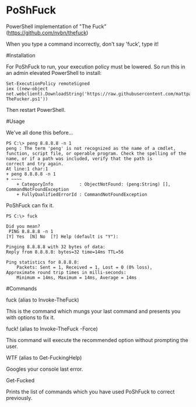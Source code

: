# PoShFuck
PowerShell implementation of "The Fuck" (https://github.com/nvbn/thefuck)

When you type a command incorrectly, don't say 'fuck', type it!

#Installation

For PoShFuck to run, your execution policy must be lowered. So run this in an admin elevated PowerShell to install:

	Set-ExecutionPolicy remoteSigned
	iex ((new-object net.webclient).DownloadString('https://raw.githubusercontent.com/mattparkes/PoShFuck/master/Install-TheFucker.ps1'))
	
Then restart PowerShell.

#Usage

We've all done this before...

	PS C:\> peng 8.8.8.8 -n 1
	peng : The term 'peng' is not recognized as the name of a cmdlet, function, script file, or operable program. Check the spelling of the name, or if a path was included, verify that the path is
	correct and try again.
	At line:1 char:1
	+ peng 8.8.8.8 -n 1
	+ ~~~~
		+ CategoryInfo          : ObjectNotFound: (peng:String) [], CommandNotFoundException
		+ FullyQualifiedErrorId : CommandNotFoundException

PoShFuck can fix it.

	PS C:\> fuck

	Did you mean?
	 PING 8.8.8.8 -n 1
	[Y] Yes  [N] No  [?] Help (default is "Y"):

	Pinging 8.8.8.8 with 32 bytes of data:
	Reply from 8.8.8.8: bytes=32 time=14ms TTL=56

	Ping statistics for 8.8.8.8:
		Packets: Sent = 1, Received = 1, Lost = 0 (0% loss),
	Approximate round trip times in milli-seconds:
		Minimum = 14ms, Maximum = 14ms, Average = 14ms

#Commands

fuck (alias to Invoke-TheFuck)

This is the command which mungs your last command and presents you with options to fix it.

fuck! (alias to Invoke-TheFuck -Force)

This command will execute the recommended option without prompting the user.

WTF (alias to Get-FuckingHelp)

Googles your console last error.

Get-Fucked

Prints the list of commands which you have used PoShFuck to correct previously.